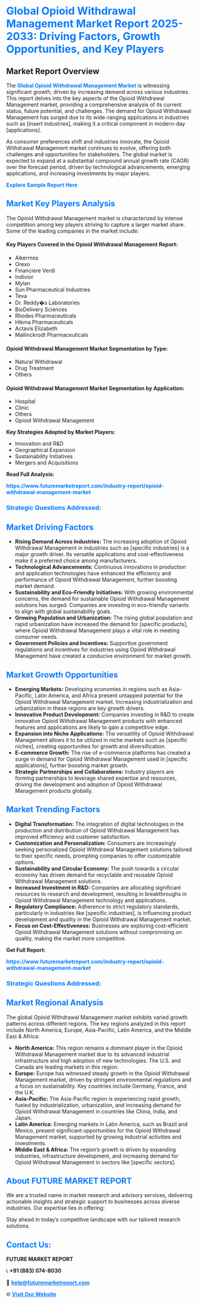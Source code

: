 <h1 style="color: #007BFF;">Global Opioid Withdrawal Management Market Report 2025-2033: Driving Factors, Growth Opportunities, and Key Players</h1>

<section id="overview">
<h2>Market Report Overview</h2>
<p>The <a href="https://www.futuremarketreport.com/industry-report/opioid-withdrawal-management-market" style="color: #007BFF; text-decoration: none;"><strong>Global Opioid Withdrawal Management Market</strong></a> is witnessing significant growth, driven by increasing demand across various industries. This report delves into the key aspects of the Opioid Withdrawal Management market, providing a comprehensive analysis of its current status, future potential, and challenges. The demand for Opioid Withdrawal Management has surged due to its wide-ranging applications in industries such as [insert industries], making it a critical component in modern-day [applications].</p>
<p>As consumer preferences shift and industries innovate, the Opioid Withdrawal Management market continues to evolve, offering both challenges and opportunities for stakeholders. The global market is expected to expand at a substantial compound annual growth rate (CAGR) over the forecast period, driven by technological advancements, emerging applications, and increasing investments by major players.</p>
</section>

<section id="overview">
<p><a href="https://www.futuremarketreport.com/request-sample/reportId=127315" style="color: #007BFF; text-decoration: none;"><strong>Explore Sample Report Here</strong></a></p>
</section>

<section id="key-players">
<h2 style="color: #007BFF;">Market Key Players Analysis</h2>
<p>The Opioid Withdrawal Management market is characterized by intense competition among key players striving to capture a larger market share. Some of the leading companies in the market include:</p>
<h4>Key Players Covered in the Opioid Withdrawal Management Report:</h4>
<ul><li>Alkermes</li><li>Orexo</li><li>Financiere Verdi</li><li>Indivior</li><li>Mylan</li><li>Sun Pharmaceutical Industries</li><li>Teva</li><li>Dr. Reddy�s Laboratories</li><li>BioDelivery Sciences</li><li>Rhodes Pharmaceuticals</li><li>Hikma Pharmaceuticals</li><li>Actavis Elizabeth</li><li>Mallinckrodt Pharmaceuticals</li></ul>
<h4>Opioid Withdrawal Management Market Segmentation by Type:</h4>
<ul><li>Natural Withdrawal</li><li>Drug Treatment</li><li>Others</li></ul>

<h4>Opioid Withdrawal Management Market Segmentation by Application:</h4>
<ul><li>Hospital</li><li>Clinic</li><li>Others</li><li>Opioid Withdrawal Management</li></ul>
<p><strong>Key Strategies Adopted by Market Players:</strong></p>
<ul>
<li>Innovation and R&D</li>
<li>Geographical Expansion</li>
<li>Sustainability Initiatives</li>
<li>Mergers and Acquisitions</li>
</ul>
</section>

<section>
<p><strong>Read Full Analysis: </strong></p><a href="https://www.futuremarketreport.com/industry-report/opioid-withdrawal-management-market" style="color: #007BFF; text-decoration: none;"><strong>https://www.futuremarketreport.com/industry-report/opioid-withdrawal-management-market</strong></a>
<h3 style="color: #007BFF;">Strategic Questions Addressed:</h3>
</section>

<section id="driving-factors">
<h2 style="color: #007BFF;">Market Driving Factors</h2>
<ul>
<li><strong>Rising Demand Across Industries:</strong> The increasing adoption of Opioid Withdrawal Management in industries such as [specific industries] is a major growth driver. Its versatile applications and cost-effectiveness make it a preferred choice among manufacturers.</li>
<li><strong>Technological Advancements:</strong> Continuous innovations in production and application technologies have enhanced the efficiency and performance of Opioid Withdrawal Management, further boosting market demand.</li>
<li><strong>Sustainability and Eco-Friendly Initiatives:</strong> With growing environmental concerns, the demand for sustainable Opioid Withdrawal Management solutions has surged. Companies are investing in eco-friendly variants to align with global sustainability goals.</li>
<li><strong>Growing Population and Urbanization:</strong> The rising global population and rapid urbanization have increased the demand for [specific products], where Opioid Withdrawal Management plays a vital role in meeting consumer needs.</li>
<li><strong>Government Policies and Incentives:</strong> Supportive government regulations and incentives for industries using Opioid Withdrawal Management have created a conducive environment for market growth.</li>
</ul>
</section>

<section id="growth-opportunities">
<h2 style="color: #007BFF;">Market Growth Opportunities</h2>
<ul>
<li><strong>Emerging Markets:</strong> Developing economies in regions such as Asia-Pacific, Latin America, and Africa present untapped potential for the Opioid Withdrawal Management market. Increasing industrialization and urbanization in these regions are key growth drivers.</li>
<li><strong>Innovative Product Development:</strong> Companies investing in R&D to create innovative Opioid Withdrawal Management products with enhanced features and applications are likely to gain a competitive edge.</li>
<li><strong>Expansion into Niche Applications:</strong> The versatility of Opioid Withdrawal Management allows it to be utilized in niche markets such as [specific niches], creating opportunities for growth and diversification.</li>
<li><strong>E-commerce Growth:</strong> The rise of e-commerce platforms has created a surge in demand for Opioid Withdrawal Management used in [specific applications], further boosting market growth.</li>
<li><strong>Strategic Partnerships and Collaborations:</strong> Industry players are forming partnerships to leverage shared expertise and resources, driving the development and adoption of Opioid Withdrawal Management products globally.</li>
</ul>
</section>

<section id="trending-factors">
<h2 style="color: #007BFF;">Market Trending Factors</h2>
<ul>
<li><strong>Digital Transformation:</strong> The integration of digital technologies in the production and distribution of Opioid Withdrawal Management has improved efficiency and customer satisfaction.</li>
<li><strong>Customization and Personalization:</strong> Consumers are increasingly seeking personalized Opioid Withdrawal Management solutions tailored to their specific needs, prompting companies to offer customizable options.</li>
<li><strong>Sustainability and Circular Economy:</strong> The push towards a circular economy has driven demand for recyclable and reusable Opioid Withdrawal Management solutions.</li>
<li><strong>Increased Investment in R&D:</strong> Companies are allocating significant resources to research and development, resulting in breakthroughs in Opioid Withdrawal Management technology and applications.</li>
<li><strong>Regulatory Compliance:</strong> Adherence to strict regulatory standards, particularly in industries like [specific industries], is influencing product development and quality in the Opioid Withdrawal Management market.</li>
<li><strong>Focus on Cost-Effectiveness:</strong> Businesses are exploring cost-efficient Opioid Withdrawal Management solutions without compromising on quality, making the market more competitive.</li>
</ul>
</section>

<section>
<p><strong>Get Full Report: </strong></p><a href="https://www.futuremarketreport.com/industry-report/opioid-withdrawal-management-market" style="color: #007BFF; text-decoration: none;"><strong>https://www.futuremarketreport.com/industry-report/opioid-withdrawal-management-market</strong></a>
<h3 style="color: #007BFF;">Strategic Questions Addressed:</h3>
</section>


<section id="regional-analysis">
<h2 style="color: #007BFF;">Market Regional Analysis</h2>
<p>The global Opioid Withdrawal Management market exhibits varied growth patterns across different regions. The key regions analyzed in this report include North America, Europe, Asia-Pacific, Latin America, and the Middle East & Africa:</p>
<ul>
<li><strong>North America:</strong> This region remains a dominant player in the Opioid Withdrawal Management market due to its advanced industrial infrastructure and high adoption of new technologies. The U.S. and Canada are leading markets in this region.</li>
<li><strong>Europe:</strong> Europe has witnessed steady growth in the Opioid Withdrawal Management market, driven by stringent environmental regulations and a focus on sustainability. Key countries include Germany, France, and the U.K.</li>
<li><strong>Asia-Pacific:</strong> The Asia-Pacific region is experiencing rapid growth, fueled by industrialization, urbanization, and increasing demand for Opioid Withdrawal Management in countries like China, India, and Japan.</li>
<li><strong>Latin America:</strong> Emerging markets in Latin America, such as Brazil and Mexico, present significant opportunities for the Opioid Withdrawal Management market, supported by growing industrial activities and investments.</li>
<li><strong>Middle East & Africa:</strong> The region’s growth is driven by expanding industries, infrastructure development, and increasing demand for Opioid Withdrawal Management in sectors like [specific sectors].</li>
</ul>
</section>

<footer>
<h2 style="color: #007BFF;">About FUTURE MARKET REPORT</h2>
<p>We are a trusted name in market research and advisory services, delivering actionable insights and strategic support to businesses across diverse industries. Our expertise lies in offering:</p>

<p>Stay ahead in today’s competitive landscape with our tailored research solutions.</p>

<h2 style="color: #007BFF;">Contact Us:</h2>
<p><strong>FUTURE MARKET REPORT</strong></p>
<p>📞 <strong>+91 (883) 074-8030</strong></p>
<p>📧 <strong><a href="mailto:help@futuremarketreport.com" style="color: #007BFF;">help@futuremarketreport.com</a></strong></p>
<p>🌐 <strong><a href="https://www.futuremarketreport.com/" style="color: #007BFF;">Visit Our Website</a></strong></p>
</footer>